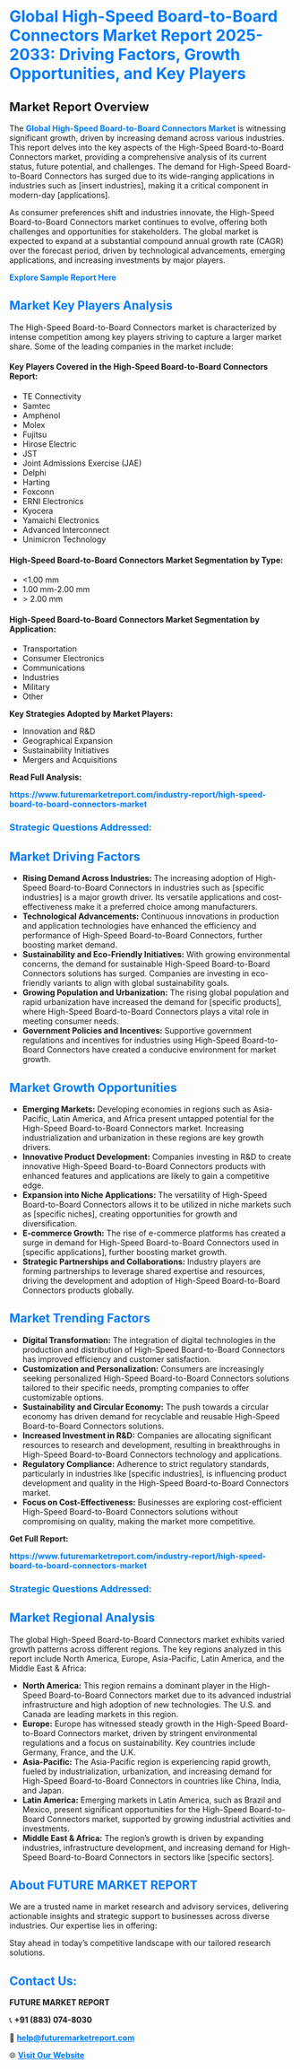 <h1 style="color: #007BFF;">Global High-Speed Board-to-Board Connectors Market Report 2025-2033: Driving Factors, Growth Opportunities, and Key Players</h1>

<section id="overview">
<h2>Market Report Overview</h2>
<p>The <a href="https://www.futuremarketreport.com/industry-report/high-speed-board-to-board-connectors-market" style="color: #007BFF; text-decoration: none;"><strong>Global High-Speed Board-to-Board Connectors Market</strong></a> is witnessing significant growth, driven by increasing demand across various industries. This report delves into the key aspects of the High-Speed Board-to-Board Connectors market, providing a comprehensive analysis of its current status, future potential, and challenges. The demand for High-Speed Board-to-Board Connectors has surged due to its wide-ranging applications in industries such as [insert industries], making it a critical component in modern-day [applications].</p>
<p>As consumer preferences shift and industries innovate, the High-Speed Board-to-Board Connectors market continues to evolve, offering both challenges and opportunities for stakeholders. The global market is expected to expand at a substantial compound annual growth rate (CAGR) over the forecast period, driven by technological advancements, emerging applications, and increasing investments by major players.</p>
</section>

<section id="overview">
<p><a href="https://www.futuremarketreport.com/request-sample/reportId=115230" style="color: #007BFF; text-decoration: none;"><strong>Explore Sample Report Here</strong></a></p>
</section>

<section id="key-players">
<h2 style="color: #007BFF;">Market Key Players Analysis</h2>
<p>The High-Speed Board-to-Board Connectors market is characterized by intense competition among key players striving to capture a larger market share. Some of the leading companies in the market include:</p>
<h4>Key Players Covered in the High-Speed Board-to-Board Connectors Report:</h4>
<ul><li>TE Connectivity</li><li>Samtec</li><li>Amphenol</li><li>Molex</li><li>Fujitsu</li><li>Hirose Electric</li><li>JST</li><li>Joint Admissions Exercise (JAE)</li><li>Delphi</li><li>Harting</li><li>Foxconn</li><li>ERNI Electronics</li><li>Kyocera</li><li>Yamaichi Electronics</li><li>Advanced Interconnect</li><li>Unimicron Technology</li></ul>
<h4>High-Speed Board-to-Board Connectors Market Segmentation by Type:</h4>
<ul><li>&lt;1.00 mm</li><li>1.00 mm-2.00 mm</li><li>&gt; 2.00 mm</li></ul>

<h4>High-Speed Board-to-Board Connectors Market Segmentation by Application:</h4>
<ul><li>Transportation</li><li>Consumer Electronics</li><li>Communications</li><li>Industries</li><li>Military</li><li>Other</li></ul>
<p><strong>Key Strategies Adopted by Market Players:</strong></p>
<ul>
<li>Innovation and R&D</li>
<li>Geographical Expansion</li>
<li>Sustainability Initiatives</li>
<li>Mergers and Acquisitions</li>
</ul>
</section>

<section>
<p><strong>Read Full Analysis: </strong></p><a href="https://www.futuremarketreport.com/industry-report/high-speed-board-to-board-connectors-market" style="color: #007BFF; text-decoration: none;"><strong>https://www.futuremarketreport.com/industry-report/high-speed-board-to-board-connectors-market</strong></a>
<h3 style="color: #007BFF;">Strategic Questions Addressed:</h3>
</section>

<section id="driving-factors">
<h2 style="color: #007BFF;">Market Driving Factors</h2>
<ul>
<li><strong>Rising Demand Across Industries:</strong> The increasing adoption of High-Speed Board-to-Board Connectors in industries such as [specific industries] is a major growth driver. Its versatile applications and cost-effectiveness make it a preferred choice among manufacturers.</li>
<li><strong>Technological Advancements:</strong> Continuous innovations in production and application technologies have enhanced the efficiency and performance of High-Speed Board-to-Board Connectors, further boosting market demand.</li>
<li><strong>Sustainability and Eco-Friendly Initiatives:</strong> With growing environmental concerns, the demand for sustainable High-Speed Board-to-Board Connectors solutions has surged. Companies are investing in eco-friendly variants to align with global sustainability goals.</li>
<li><strong>Growing Population and Urbanization:</strong> The rising global population and rapid urbanization have increased the demand for [specific products], where High-Speed Board-to-Board Connectors plays a vital role in meeting consumer needs.</li>
<li><strong>Government Policies and Incentives:</strong> Supportive government regulations and incentives for industries using High-Speed Board-to-Board Connectors have created a conducive environment for market growth.</li>
</ul>
</section>

<section id="growth-opportunities">
<h2 style="color: #007BFF;">Market Growth Opportunities</h2>
<ul>
<li><strong>Emerging Markets:</strong> Developing economies in regions such as Asia-Pacific, Latin America, and Africa present untapped potential for the High-Speed Board-to-Board Connectors market. Increasing industrialization and urbanization in these regions are key growth drivers.</li>
<li><strong>Innovative Product Development:</strong> Companies investing in R&D to create innovative High-Speed Board-to-Board Connectors products with enhanced features and applications are likely to gain a competitive edge.</li>
<li><strong>Expansion into Niche Applications:</strong> The versatility of High-Speed Board-to-Board Connectors allows it to be utilized in niche markets such as [specific niches], creating opportunities for growth and diversification.</li>
<li><strong>E-commerce Growth:</strong> The rise of e-commerce platforms has created a surge in demand for High-Speed Board-to-Board Connectors used in [specific applications], further boosting market growth.</li>
<li><strong>Strategic Partnerships and Collaborations:</strong> Industry players are forming partnerships to leverage shared expertise and resources, driving the development and adoption of High-Speed Board-to-Board Connectors products globally.</li>
</ul>
</section>

<section id="trending-factors">
<h2 style="color: #007BFF;">Market Trending Factors</h2>
<ul>
<li><strong>Digital Transformation:</strong> The integration of digital technologies in the production and distribution of High-Speed Board-to-Board Connectors has improved efficiency and customer satisfaction.</li>
<li><strong>Customization and Personalization:</strong> Consumers are increasingly seeking personalized High-Speed Board-to-Board Connectors solutions tailored to their specific needs, prompting companies to offer customizable options.</li>
<li><strong>Sustainability and Circular Economy:</strong> The push towards a circular economy has driven demand for recyclable and reusable High-Speed Board-to-Board Connectors solutions.</li>
<li><strong>Increased Investment in R&D:</strong> Companies are allocating significant resources to research and development, resulting in breakthroughs in High-Speed Board-to-Board Connectors technology and applications.</li>
<li><strong>Regulatory Compliance:</strong> Adherence to strict regulatory standards, particularly in industries like [specific industries], is influencing product development and quality in the High-Speed Board-to-Board Connectors market.</li>
<li><strong>Focus on Cost-Effectiveness:</strong> Businesses are exploring cost-efficient High-Speed Board-to-Board Connectors solutions without compromising on quality, making the market more competitive.</li>
</ul>
</section>

<section>
<p><strong>Get Full Report: </strong></p><a href="https://www.futuremarketreport.com/industry-report/high-speed-board-to-board-connectors-market" style="color: #007BFF; text-decoration: none;"><strong>https://www.futuremarketreport.com/industry-report/high-speed-board-to-board-connectors-market</strong></a>
<h3 style="color: #007BFF;">Strategic Questions Addressed:</h3>
</section>


<section id="regional-analysis">
<h2 style="color: #007BFF;">Market Regional Analysis</h2>
<p>The global High-Speed Board-to-Board Connectors market exhibits varied growth patterns across different regions. The key regions analyzed in this report include North America, Europe, Asia-Pacific, Latin America, and the Middle East & Africa:</p>
<ul>
<li><strong>North America:</strong> This region remains a dominant player in the High-Speed Board-to-Board Connectors market due to its advanced industrial infrastructure and high adoption of new technologies. The U.S. and Canada are leading markets in this region.</li>
<li><strong>Europe:</strong> Europe has witnessed steady growth in the High-Speed Board-to-Board Connectors market, driven by stringent environmental regulations and a focus on sustainability. Key countries include Germany, France, and the U.K.</li>
<li><strong>Asia-Pacific:</strong> The Asia-Pacific region is experiencing rapid growth, fueled by industrialization, urbanization, and increasing demand for High-Speed Board-to-Board Connectors in countries like China, India, and Japan.</li>
<li><strong>Latin America:</strong> Emerging markets in Latin America, such as Brazil and Mexico, present significant opportunities for the High-Speed Board-to-Board Connectors market, supported by growing industrial activities and investments.</li>
<li><strong>Middle East & Africa:</strong> The region’s growth is driven by expanding industries, infrastructure development, and increasing demand for High-Speed Board-to-Board Connectors in sectors like [specific sectors].</li>
</ul>
</section>

<footer>
<h2 style="color: #007BFF;">About FUTURE MARKET REPORT</h2>
<p>We are a trusted name in market research and advisory services, delivering actionable insights and strategic support to businesses across diverse industries. Our expertise lies in offering:</p>

<p>Stay ahead in today’s competitive landscape with our tailored research solutions.</p>

<h2 style="color: #007BFF;">Contact Us:</h2>
<p><strong>FUTURE MARKET REPORT</strong></p>
<p>📞 <strong>+91 (883) 074-8030</strong></p>
<p>📧 <strong><a href="mailto:help@futuremarketreport.com" style="color: #007BFF;">help@futuremarketreport.com</a></strong></p>
<p>🌐 <strong><a href="https://www.futuremarketreport.com/" style="color: #007BFF;">Visit Our Website</a></strong></p>
</footer>